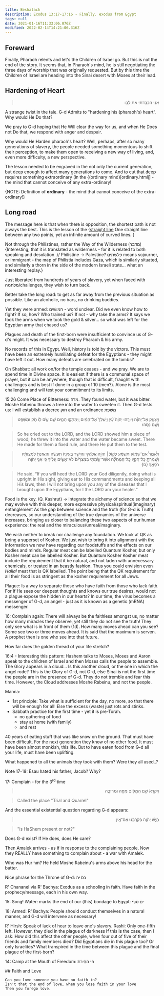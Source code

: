 ```yaml
---
title: Beshalach
description: Exodus 13:17-17:16 - Finally, exodus from Egypt
tags: null
date: 2021-01-16T11:33:06.076Z
modified: 2022-02-14T14:21:06.316Z
---
```


## Foreward

Finally, Pharaoh relents and let's the Children of Israel go. But this is not the end of the story. It seems that, in Pharaoh's mind, he is still negotiating the three days of worship that was originally requested. But by this time the Children of Israel are heading into the Sinai desert with Moses at their lead.

## Hardening of Heart

<blockquote dir="rtl">
אני הכבדתי את לבו 
</blockquote>
A strange twist in the tale. G-d Admits to "hardening his (pharaoh's) heart". Why would He Do that?

We pray to G-d hoping that He Will clear the way for us, and when He Does not Do that, we respond with anger and despair.

Why would He Harden pharaoh's heart? Well, perhaps, after so many generations of slavery, the people needed something momentous to shift their perception, to make them open to receiving a new way of living, and, even more difficulty, a new perspective.

The lesson needed to be engraved in the not only the current generation, but deep enough to affect many generations to come. And to cut that deep requires something extraordinary (in the {(ordinary mind)[ordinary.htmlj] - the mind that cannot conceive of any extra-ordinary!

{NOTE: Definition of **ordinary** - the mind that cannot conceive of the extra-ordinary!}

## Long road

The message here is that when there is opposition, the shortest path is not always the best. This is the lesson of the {[straight line](straight_line) One straight line between any two points, yet an infinite amount of curved lines. }

Not through the Philistines, rather the Way of the Wilderness (מדבר) {Interesting, that it is translated as wilderness - for it is related to both speaking and desolation. // Philistine -> Palestine? פלשׁתים means sojourner, or immigrant - the map of Philistia includes Gaza, which is similarly situated, and similarly a thorn in the side of the modern Israeli state... what an interesting replay.}

Just liberated from hundreds of years of slavery, yet when faced with מלחמה/challenges, they wish to turn back.

Better take the long road: to get as far away from the previous situation as possible. Like an alcoholic, no bars, no drinking buddies.

Yet they were armed: חמושׁים - word unclear. Did we even know how to fight? If so, how? Who trained us? If not - why take the arms? It says we took the arms when we took the gold & silver... so what was left for the Egyptian army that chased us?

Plagues and death of the first-born were insufficient to convince us of G-d's might. It was necessary to destroy Pharaoh & his army.

No records of this in Egypt. Well, history is told by the victors. This must have been an extremely humiliating defeat for the Egyptians - they might have left it out. How many defeats are celebrated on the tombs?

On Shabbat: all work on/for the temple ceases - and we pray. We are to spend time in Divine space. It is easiest if there is a communal space of prayer, but it can be anywhere, though that is difficult, fraught with challenges and is best if done in a group of 10 (men?).
Alone is the most challenging and will test your commitment to its limits.

15:26 Come Place of Bitterness: מרה. They found water, but it was bitter. Moshe Rabeinu throws a tree into the water to sweeten it. Then G-d tests us: I will establish a decree חוק and an ordinance משׁפת

<blockquote dir="rtl">
וַיִּצְעַ֣ק אֶל־יְהֹוָ֗ה וַיּוֹרֵ֤הוּ יְהֹוָה֙ עֵ֔ץ וַיַּשְׁלֵךְ֙ אֶל־הַמַּ֔יִם וַֽיִּמְתְּק֖וּ הַמָּ֑יִם שָׁ֣ם שָׂ֥ם ל֛וֹ חֹ֥ק 
וּמִשְׁפָּ֖ט וְשָׁ֥ם נִסָּֽהוּ׃
</blockquote>

> So he cried out to the LORD, and the LORD showed him a piece of wood; he threw it into the water and the water became sweet. There He made for them a fixed rule, and there He put them to the test.

<blockquote dir="rtl">
וַיֹּ֩אמֶר֩ אִם־שָׁמ֨וֹעַ תִּשְׁמַ֜ע לְק֣וֹל׀ יְהֹוָ֣ה אֱלֹהֶ֗יךָ וְהַיָּשָׁ֤ר בְּעֵינָיו֙ תַּעֲשֶׂ֔ה וְהַֽאֲזַנְתָּ֙ לְמִצְוֺתָ֔יו וְשָׁמַרְתָּ֖ כׇּל־חֻקָּ֑יו כׇּֽל־הַמַּחֲלָ֞ה אֲשֶׁר־שַׂ֤מְתִּי בְמִצְרַ֙יִם֙ לֹא־אָשִׂ֣ים עָלֶ֔יךָ כִּ֛י אֲנִ֥י יְהֹוָ֖ה רֹפְאֶֽךָ׃ {ס}
</blockquote>

> He said, “If you will heed the LORD your God diligently, doing what is upright in His sight, giving ear to His commandments and keeping all His laws, then I will not bring upon you any of the diseases that I brought upon the Egyptians, for I the LORD am your healer.”

Food is the key. (Q. Kashrut) -> integrate the alchemy of science so that we may evolve with this deeper, more expressive physical/spiritual(imaginary) entanglement As the gap between science and the truth (for G-d is Truth) decreases, so our understanding of the true dynamics of the universe increases, bringing us closer to balancing these two aspects of our human experience: the real and the miraculous/unreal/imaginary.

We wish neither to break nor challenge any foundation. We look at QK as being a superset of Kosher. We just wish to bring it into alignment with the information we now have regarding our foodstuffs and the effects on our bodies and minds. Regular meat can be labelled Quantum Kosher, but only Kosher meat can be labelled Kosher. But Quantum Kosher Kosher meat include the requirement that it be natural, and not laden with unnecessary chemicals, or treated in an beastly fashion. Thus you could envision even _Hallal_ meat that is QK labelled. The point being that the QK requirement for all their food is as stringent as the kosher requirement for all Jews.

Plague: Is a way to separate those who have faith from those who lack faith. For if He sees our deepest thoughts and knows our true desires, would not a plague expose the hidden in our hearts? In our time, the virus becomes a messenger of G-d, an angel - just as it is known as a genetic (mRNA) messenger.

16: Complain again: There will always be the faithless amongst us, no matter how many miracles they observe, yet still they do not see the truth! They only see what is in front of them (1d). How many moves ahead can you see? Some see two or three moves ahead. It is said that the maximum is serven. A prophet then is one who see into that future.

How far does the golden thread of your life stretch?

16:4 - Interesting this pattern: Hashem talks to Moses, Moses and Aaron speak to the children of Israel and then Moses calls the people to assemble. The Glory appears in a cloud... Is this another cloud, or the one in which the angel rode? This is the Glory of G-d, not G-d, else Sinai is not the first time the people are in the presence of G-d.
They do not tremble and fear this time. However, the Cloud addresses Moshe Rabeinu, and not the people.

Manna:

- 1st principle: Take what is sufficient for the day, no more, so that there will be enough for all! Else the excess (waste) just rots and stinks.
- Sabbath practice for the first time - yet it is pre-Torah.
  - no gathering of food
  - stay at home (with family)
  - and rest

40 years of eating stuff that was like snow on the ground. That must have been difficult. For the next generation they know of no other food. It must have been almost monkish, this life. But to have eaten food from G-d all your life, must have been uplifting.

What happened to all the animals they took with them? Were they all used..?

Note 17-18: Esau hated his father, Jacob? Why?

17: Complain - for the 3<sup>rd</sup> time

<blockquote dir="rtl">
וַיִּקְרָא֙ שֵׁ֣ם הַמָּק֔וֹם מַסָּ֖ה וּמְרִיבָ֑ה
</blockquote>

> Called the place "Trial and Quarrel"

And the essential existential question regarding G-d appears:

<blockquote dir="rtl">
הֲיֵ֧שׁ יְהֹוָ֛ה בְּקִרְבֵּ֖נוּ אִם־אָֽיִן
</blockquote>

> "Is HaShem present or not?"

Does G-d exist? If He does, does He care?

Then Amalek arrives - as if in response to the complaining people. Now they REALLY have something to complain about - a war with Amalek.

Who was Hur חור? He held Moshe Rabeinu's arms above his head for the batter.

Nice phrase for the Throne of G-d: כס יה

R' Chananel via R' Bachya: Exodus as a schooling in faith.
Have faith in the prophecy/message, each in his own way.

15: Song!
Water: marks the end of our (this) bondage to Egypt: ים סוף

18: Armed: R' Bachya: People should conduct themselves in a natural manner, and G-d will intervene as necessary!

R' Hirsh: Speak of lack of hear to leave one's slavery.
Rashi: Only one-fifth left. However, they died in the plague of darkness If this is the case, then I ask: How did this affect the other people, when four out of five of their friends and family members died? Did Egyptians die in this plague too? Or only Israelites? What transpired in the time between this plague and the final plague of the first-born?

14: Camp at the Mouth of Freedom: פי החִירת

֨## Faith and Love

    Can you love someone you have no faith in?
    Isn't that the end of love, when you lose faith in your love
    Then you forego love.
